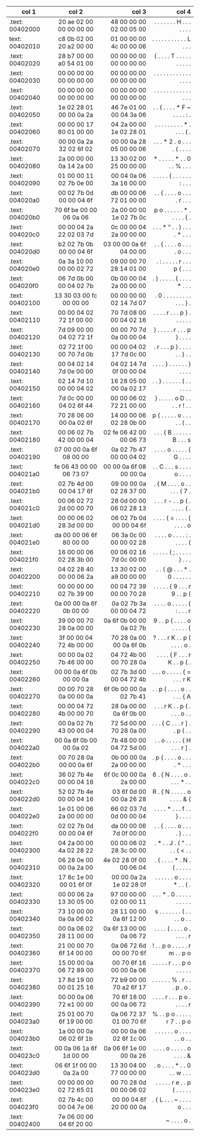 |       col 1       |            col  2                 |        col  3                     |    col  4                |
|-------------------|:---------------------------------:|----------------------------------:|--------------------------:|
|.text:	00402000	|	20	ae	02	00	00	00	00	00	|	48	00	00	00	02	00	05	00	|	.	.	.	.	.	.	.	H	.	.	.	.	.	.	.   |
|text:	00402010	|	c8	0b	02	00	20	a2	00	00	|	01	00	00	00	4c	00	00	06	|		.	.	.	.		.	.	.	.	.	.	.	L	.	.	.    |
|.text:	00402020	|	28	b7	00	00	a0	54	01	00	|	00	00	00	00	00	00	00	00	|	(	.	.	.	.	T	.	.	.	.	.	.	.	.	.	.        |
|.text:	00402030	|	00	00	00	00	00	00	00	00	|	00	00	00	00	00	00	00	00	|	.	.	.	.	.	.	.	.	.	.	.	.	.	.	.	.        |
|.text:	00402040	|	00	00	00	00	00	00	00	00	|	00	00	00	00	00	00	00	00	|		.	.	.	.	.	.	.	.	.	.	.	.	.	.	.	        |
|.text:	00402050	|	1e	02	28	01	00	00	0a	2a	|	46	7e	01	00	00	04	3a	06	|		.	.	(	.	.	.	.	*	F	~	.	.	.	.	:	.       |
|.text:	00402060	|	00	00	00	17	80	01	00	00	|	04	2a	00	00	1e	02	28	01	|	.	.	.	.	.	.	.	.	.	*	.	.	.	.	(	.|
|.text:	00402070	|	00	00	0a	2a	32	02	6f	02	|	00	00	0a	28	05	00	00	06	|	.	.	.	*	2	.	o	.	.	.	.	(	.	.	.	.|
|.text:	00402080	|	2a	00	00	00	0a	14	2a	00	|	13	30	02	00	25	00	00	00	|	*	.	.	.	.	.	*	.	.	0	.	.	%	.	.	.|
|.text:	00402090	|	01	00	00	11	02	7b	0e	00	|	00	04	0a	06	3a	16	00	00	|	.	.	.	.	.	{	.	.	.	.	.	.	:	.	.	.|
|.text:	004020a0	|	00	02	7b	0d	00	00	04	6f	|	db	00	00	06	72	01	00	00	|	.	.	{	.	.	.	.	o	.	.	.	.	r	.	.	.|
|.text:	004020b0	|	70	6f	be	00	00	06	0a	06	|	2a	00	00	00	1e	02	7b	0c	|	p	o	.	.	.	.	.	.	*	.	.	.	.	.	{	.|
|.text:	004020c0	|	00	00	04	2a	22	02	03	7d	|	0c	00	00	04	2a	00	00	00	|	.	.	.	*	"	.	.	}	.	.	.	.	*	.	.	.|
|.text:	004020d0	|	b2	02	7b	0b	00	00	04	6f	|	03	00	00	0a	6f	04	00	00	|	.	.	{	.	.	.	.	o	.	.	.	.	o	.	.	.|
|.text:	004020e0	|	0a	3a	10	00	00	00	02	72	|	09	00	00	70	28	14	01	00	|	.	:	.	.	.	.	.	r	.	.	.	p	(	.	.	.|
|.text:	004020f0	|	06	7d	0b	00	00	04	02	7b	|	0b	00	00	04	2a	00	00	00	|	.	}	.	.	.	.	.	{	.	.	.	.	*	.	.	.|
|.text:	00402100	|	13	30	03	00	fc	00	00	00	|	00	00	00	00	02	14	7d	07	|	.	0	.	.	.	.	.	.	.	.	.	.	.	.	}	.|
|.text:	00402110	|	00	00	04	02	72	1f	00	00	|	70	7d	08	00	00	04	02	16	|	.	.	.	.	r	.	.	.	p	}	.	.	.	.	.	.|
|.text:	00402120	|	7d	09	00	00	04	02	72	1f	|	00	00	70	7d	0a	00	00	04	|	}	.	.	.	.	.	r	.	.	.	p	}	.	.	.	.|
|.text:	00402130	|	02	72	1f	00	00	70	7d	0b	|	00	00	04	02	17	7d	0c	00	|	.	r	.	.	.	p	}	.	.	.	.	.	.	}	.	.|
|.text:	00402140	|	00	04	02	14	7d	0e	00	00	|	04	02	14	7d	0f	00	00	04	|	.	.	.	.	}	.	.	.	.	.	.	}	.	.	.	.|
|.text:	00402150	|	02	14	7d	10	00	00	04	02	|	16	28	05	00	00	0a	02	17	|	.	.	}	.	.	.	.	.	.	(	.	.	.	.	.	.|
|.text:	00402160	|	7d	0c	00	00	04	02	6f	44	|	00	00	06	02	72	21	00	00	|	}	.	.	.	.	.	o	D	.	.	.	.	r	!	.	.|
|.text:	00402170	|	70	28	06	00	00	0a	02	6f	|	14	00	00	06	02	28	0b	00	|	p	(	.	.	.	.	.	o	.	.	.	.	.	(	.	.|
|.text:	00402180	|	00	06	02	7b	42	00	00	04	|	02	fe	06	42	00	00	06	73	|	.	.	.	{	B	.	.	.	.	.	.	B	.	.	.	s|
|.text:	00402190	|	07	00	00	0a	6f	08	00	00	|	0a	02	7b	47	00	00	04	02	|	.	.	.	.	o	.	.	.	.	.	{	G	.	.	.	.|
|.text:	004021a0	|	fe	06	43	00	00	06	73	07	|	00	00	0a	6f	08	00	00	0a	|	.	.	C	.	.	.	s	.	.	.	.	o	.	.	.	.|
|.text:	004021b0	|	02	7b	4d	00	00	04	17	6f	|	09	00	00	0a	02	28	37	00	|	.	{	M	.	.	.	.	o	.	.	.	.	.	(	7	.|
|.text:	004021c0	|	00	06	02	72	2d	00	00	70	|	28	0d	00	00	06	02	28	13	|	.	.	.	r	-	.	.	p	(	.	.	.	.	.	(	.|
|.text:	004021d0	|	00	00	06	02	28	3d	00	00	|	06	02	7b	0d	00	00	04	6f	|	.	.	.	.	(	=	.	.	.	.	{	.	.	.	.	o|
|.text:	004021e0	|	da	00	00	06	6f	80	00	00	|	06	3a	0c	00	00	00	02	28	|	.	.	.	.	o	.	.	.	.	:	.	.	.	.	.	(|
|.text:	004021f0	|	16	00	00	06	02	28	3b	00	|	00	06	02	16	7d	0c	00	00	|	.	.	.	.	.	(	;	.	.	.	.	.	}	.	.	.|
|.text:	00402200	|	04	02	28	40	00	00	06	2a	|	13	30	02	00	a9	00	00	00	|	.	.	(	@	.	.	.	*	.	0	.	.	.	.	.	.|
|.text:	00402210	|	00	00	00	00	02	7b	39	00	|	00	04	72	39	00	00	70	28	|	.	.	.	.	.	{	9	.	.	.	r	9	.	.	p	(|
|.text:	00402220	|	0a	00	00	0a	6f	0b	00	00	|	0a	02	7b	3a	00	00	04	72	|	.	.	.	.	o	.	.	.	.	.	{	:	.	.	.	r|
|.text:	00402230	|	39	00	00	70	28	0a	00	00	|	0a	6f	0b	00	00	0a	02	7b	|	9	.	.	p	(	.	.	.	.	o	.	.	.	.	.	{|
|.text:	00402240	|	3f	00	00	04	72	4b	00	00	|	70	28	0a	00	00	0a	6f	0b	|	?	.	.	.	r	K	.	.	p	(	.	.	.	.	o	.|
|.text:	00402250	|	00	00	0a	02	7b	46	00	00	|	04	72	4b	00	00	70	28	0a	|	.	.	.	.	{	F	.	.	.	r	K	.	.	p	(	.|
|.text:	00402260	|	00	00	0a	6f	0b	00	00	0a	|	02	7b	3d	00	00	04	72	4b	|	.	.	.	o	.	.	.	.	.	{	=	.	.	.	r	K|
|.text:	00402270	|	00	00	70	28	0a	00	00	0a	|	6f	0b	00	00	0a	02	7b	41	|	.	.	p	(	.	.	.	.	o	.	.	.	.	.	{	A|
|.text:	00402280	|	00	00	04	72	4b	00	00	70	|	28	0a	00	00	0a	6f	0b	00	|	.	.	.	r	K	.	.	p	(	.	.	.	.	o	.	.|
|.text:	00402290	|	00	0a	02	7b	43	00	00	04	|	72	5d	00	00	70	28	0a	00	|	.	.	.	{	C	.	.	.	r	]	.	.	p	(	.	.|
|.text:	004022a0	|	00	0a	6f	0b	00	00	0a	02	|	7b	48	00	00	04	72	5d	00	|	.	.	o	.	.	.	.	.	{	H	.	.	.	r	]	.|
|.text:	004022b0	|	00	70	28	0a	00	00	0a	6f	|	0b	00	00	0a	2a	00	00	00	|	.	p	(	.	.	.	.	o	.	.	.	.	*	.	.	.|
|.text:	004022c0	|	36	02	7b	4e	00	00	04	16	|	6f	0c	00	00	0a	2a	00	00	|	6	.	{	N	.	.	.	.	o	.	.	.	.	*	.	.|
|.text:	004022d0	|	52	02	7b	4e	00	00	04	16	|	03	6f	0d	00	00	0a	26	28	|	R	.	{	N	.	.	.	.	.	o	.	.	.	.	&	(|
|.text:	004022e0	|	1e	01	00	06	2a	00	00	00	|	66	02	03	7d	0d	00	00	04	|	.	.	.	.	*	.	.	.	f	.	.	}	.	.	.	.|
|.text:	004022f0	|	02	02	7b	0d	00	00	04	6f	|	da	00	00	06	7d	0f	00	00	|	.	.	{	.	.	.	.	o	.	.	.	.	}	.	.	.|
|.text:	00402300	|	04	2a	00	00	4a	02	28	22	|	00	00	06	02	28	3c	00	00	|	.	*	.	.	J	.	(	"	.	.	.	.	(	<	.	.|
|.text:	00402310	|	06	28	0e	00	00	0a	2a	00	|	4e	02	28	0f	00	00	06	04	|	.	(	.	.	.	.	*	.	N	.	(	.	.	.	.	.|
|.text:	00402320	|	17	8c	1e	00	00	01	6f	0f	|	00	00	0a	2a	1e	02	28	0f	|	.	.	.	.	.	.	o	.	.	.	.	*	.	.	(	.|
|.text:	00402330	|	00	00	06	2a	13	30	05	00	|	97	00	00	00	02	00	00	11	|	.	.	.	*	.	0	.	.	.	.	.	.	.	.	.	.|
|.text:	00402340	|	73	10	00	00	0a	0a	06	02	|	28	11	00	00	0a	6f	12	00	|	s	.	.	.	.	.	.	.	(	.	.	.	.	o	.	.|
|.text:	00402350	|	00	0a	06	02	28	11	00	00	|	0a	6f	13	00	00	0a	06	72	|	.	.	.	.	(	.	.	.	.	o	.	.	.	.	.	r|
|.text:	00402360	|	21	00	00	70	6f	14	00	00	|	0a	06	72	6d	00	00	70	6f	|	!	.	.	p	o	.	.	.	.	.	r	m	.	.	p	o|
|.text:	00402370	|	15	00	00	0a	06	72	89	00	|	00	70	6f	16	00	00	0a	06	|	.	.	.	.	.	r	.	.	.	p	o	.	.	.	.	.|
|.text:	00402380	|	17	8d	19	00	00	01	25	16	|	72	b9	00	00	70	a2	6f	17	|	.	.	.	.	.	.	%	.	r	.	.	.	p	.	o	.|
|.text:	00402390	|	00	00	0a	06	72	e1	00	00	|	70	6f	18	00	00	0a	06	72	|	.	.	.	.	r	.	.	.	p	o	.	.	.	.	.	r|
|.text:	004023a0	|	25	01	00	70	6f	19	00	00	|	0a	06	72	37	01	00	70	6f	|	%	.	.	p	o	.	.	.	.	.	r	7	.	.	p	o|
|.text:	004023b0	|	1a	00	00	0a	06	02	6f	1b	|	00	00	0a	06	02	6f	1c	00	|	.	.	.	.	.	.	o	.	.	.	.	.	.	o	.	.|
|.text:	004023c0	|	00	0a	06	1a	6f	1d	00	00	|	0a	06	6f	1e	00	00	0a	26	|	.	.	.	.	o	.	.	.	.	.	o	.	.	.	.	&|
|.text:	004023d0	|	06	6f	1f	00	00	0a	2a	00	|	13	30	04	00	77	00	00	00	|	.	o	.	.	.	.	*	.	.	0	.	.	w	.	.	.|
|.text:	004023e0	|	00	00	00	00	02	72	65	01	|	00	70	28	0d	00	00	06	02	|	.	.	.	.	.	r	e	.	.	p	(	.	.	.	.	.|
|.text:	004023f0	|	02	7b	4c	00	00	04	7e	06	|	00	00	04	6f	20	00	00	0a	|	.	{	L	.	.	.	~	.	.	.	.	o		.	.	.|
|.text:	00402400	|	7e	06	00	00	04	6f	20	00		|								|	~	.	.	.	.	o		.	|							